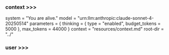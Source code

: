 ### context >>>
system = "You are alive."
model = "urn:llm:anthropic:claude-sonnet-4-20250514"
parameters = { thinking = { type = "enabled", budget_tokens = 5000 }, max_tokens = 44000 }
context = "resources/context.md"
root-dir = "../"

### user >>>
